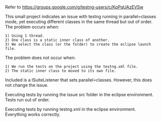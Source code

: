 Refer to https://groups.google.com/g/testng-users/c/KpPqUAzEVSw

This small project indicates an issue with testng running in parallel=classes mode, yet executing different classes in the same
thread but out of order. The problem occurs when:

	1) Using 1 thread.
	2) One class is a static inner class of another.
	3) We select the class (or the folder) to create the eclipse launch file.

The problem does not occur when:

	1) We run the tests on the project using the testng.xml file.
	2) The static inner class to moved to its own file.
	

Included is a ISuiteListener that sets parallel=classes. However, this does not change the issue.

Executing tests by running the issue src folder in the eclipse environment. Tests run out of order.

Executing tests by running testng.xml in the eclipse environment. Everything works correctly.
